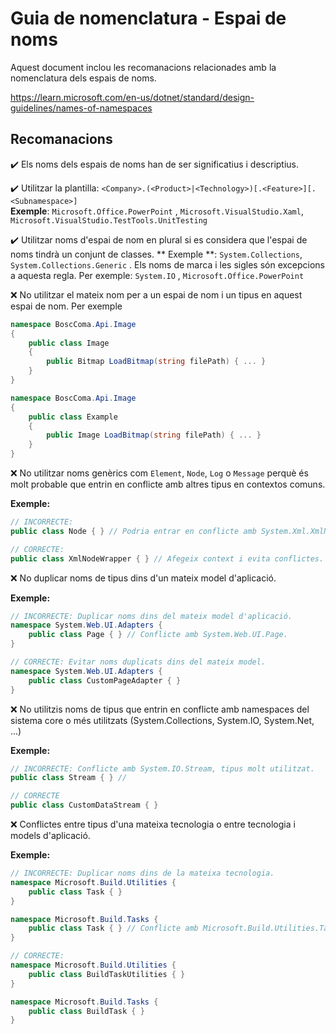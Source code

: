 # Guia de nomenclatura - Espai de noms

Aquest document inclou les recomanacions relacionades amb la nomenclatura dels espais de noms.

https://learn.microsoft.com/en-us/dotnet/standard/design-guidelines/names-of-namespaces

## Recomanacions

✔️ Els noms dels espais de noms han de ser significatius i descriptius.

✔️ Utilitzar la plantilla: `<Company>.(<Product>|<Technology>)[.<Feature>][.<Subnamespace>]`  
**Exemple**:  `Microsoft.Office.PowerPoint` , `Microsoft.VisualStudio.Xaml`, `Microsoft.VisualStudio.TestTools.UnitTesting`

✔️ Utilitzar noms d'espai de nom en plural si es considera que l'espai de noms tindrà un conjunt de classes. 
** Exemple **: `System.Collections`, `System.Collections.Generic` .
Els noms de marca i les sigles són excepcions a aquesta regla. Per exemple: `System.IO` , `Microsoft.Office.PowerPoint` 

❌ No utilitzar el mateix nom per a un espai de nom i un tipus en aquest espai de nom. Per exemple

```csharp
namespace BoscComa.Api.Image
{
    public class Image
    {
        public Bitmap LoadBitmap(string filePath) { ... }
    }
}

namespace BoscComa.Api.Image
{
    public class Example
    {
        public Image LoadBitmap(string filePath) { ... }
    }
}
```

❌ No utilitzar noms genèrics com `Element`, `Node`, `Log` o `Message` perquè és molt probable que entrin en conflicte amb altres tipus en contextos comuns.

**Exemple:**
```csharp
// INCORRECTE:
public class Node { } // Podria entrar en conflicte amb System.Xml.XmlNode.

// CORRECTE:
public class XmlNodeWrapper { } // Afegeix context i evita conflictes.
```

❌ No duplicar noms de tipus dins d'un mateix model d'aplicació.

**Exemple:**
```csharp
// INCORRECTE: Duplicar noms dins del mateix model d'aplicació.
namespace System.Web.UI.Adapters {
    public class Page { } // Conflicte amb System.Web.UI.Page.
}

// CORRECTE: Evitar noms duplicats dins del mateix model.
namespace System.Web.UI.Adapters {
    public class CustomPageAdapter { }
}
```
❌ No utilitzis noms de tipus que entrin en conflicte amb namespaces del sistema core o més utilitzats (System.Collections, System.IO, System.Net, ...) 

**Exemple:**
```csharp
// INCORRECTE: Conflicte amb System.IO.Stream, tipus molt utilitzat.
public class Stream { } // 

// CORRECTE
public class CustomDataStream { }
```

❌ Conflictes entre tipus d'una mateixa tecnologia o entre tecnologia i models d'aplicació.

**Exemple:**
```csharp
// INCORRECTE: Duplicar noms dins de la mateixa tecnologia.
namespace Microsoft.Build.Utilities {
    public class Task { }
}

namespace Microsoft.Build.Tasks {
    public class Task { } // Conflicte amb Microsoft.Build.Utilities.Task.
}

// CORRECTE:
namespace Microsoft.Build.Utilities {
    public class BuildTaskUtilities { }
}

namespace Microsoft.Build.Tasks {
    public class BuildTask { }
}
```

